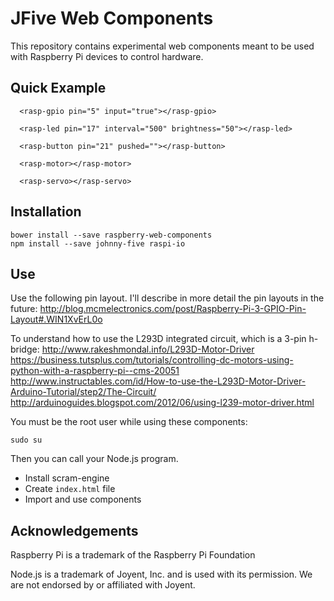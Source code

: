 # JFive Web Components

This repository contains experimental web components meant to be used with Raspberry Pi devices to control hardware.

## Quick Example

```
  <rasp-gpio pin="5" input="true"></rasp-gpio>

  <rasp-led pin="17" interval="500" brightness="50"></rasp-led>
  
  <rasp-button pin="21" pushed=""></rasp-button>
  
  <rasp-motor></rasp-motor>
  
  <rasp-servo></rasp-servo>
```

## Installation

```
bower install --save raspberry-web-components
npm install --save johnny-five raspi-io
```

## Use

Use the following pin layout. I'll describe in more detail the pin layouts in the future:
http://blog.mcmelectronics.com/post/Raspberry-Pi-3-GPIO-Pin-Layout#.WIN1XvErL0o

To understand how to use the L293D integrated circuit, which is a 3-pin h-bridge:
http://www.rakeshmondal.info/L293D-Motor-Driver
https://business.tutsplus.com/tutorials/controlling-dc-motors-using-python-with-a-raspberry-pi--cms-20051
http://www.instructables.com/id/How-to-use-the-L293D-Motor-Driver-Arduino-Tutorial/step2/The-Circuit/
http://arduinoguides.blogspot.com/2012/06/using-l239-motor-driver.html

You must be the root user while using these components:
```
sudo su
```
Then you can call your Node.js program.

* Install scram-engine
* Create `index.html` file
* Import and use components

## Acknowledgements

Raspberry Pi is a trademark of the Raspberry Pi Foundation

Node.js is a trademark of Joyent, Inc. and is used with its permission. We are not endorsed by or
affiliated with Joyent.
